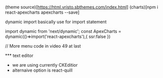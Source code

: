 (theme source)[https://html.vristo.sbthemes.com/index.html]
(charts)[npm i react-apexcharts apexcharts --save]

dynamic import basically use for import statement


import dynamic from 'next/dynamic';
const ApexCharts = dynamic(()=>import('react-apexcharts'),{
    ssr:false
})


// More menu code in video 49 at last


*** text editor 
- we are using currently CKEditior 
- alternaive option is react-quill
 
